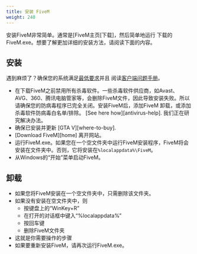 ```yaml
---
title: 安装 FiveM
weight: 240
---
```


安装FiveM非常简单。通常是[FiveM主页[下载]，然后简单地运行
下载的FiveM.exe。想要了解更加详细的安装方法，请阅读下面的内容。

安装
----------

遇到麻烦了？确保您的系统满足[最低要求][系统要求]并且
阅读[客户端问题手册][客户端问题]。

- 在下载FiveM之前禁用所有杀毒软件。一些杀毒软件供应商，如Avast、AVG、360、腾讯电脑管家等，会删除FiveM文件，因此导致安装失败。所以请确保您的防病毒程序已完全关闭。安装FiveM后，添加FiveM
卸载，或添加杀毒软件防病毒白名单/排除。 [See here how][antivirus-help]. 我们正在研究解决办法。
- 确保已安装并更新 [GTA V][where-to-buy].
- [Download FiveM][home] 离开网站。
- 运行FiveM.exe。如果您在一个空文件夹中运行FiveM安装程序，FiveM将会安装在文件夹中。否则，它将安装在`%localappdata%\FiveM`。
- 从Windows的“开始”菜单启动FiveM。

卸载
------------

- 如果您将FiveM安装在一个空文件夹中，只需删除该文件夹。
- 如果没有安装在空文件夹中，则
    - 按键盘上的“WinKey+R”
    - 在打开的对话框中键入“%localappdata%”
    - 按回车键
    - 删除FiveM文件夹
- 这就是你需要操作的步骤
- 如果要重新安装FiveM，请再次运行FiveM.exe。

[主页]: https://fivem.net
[系统要求]: /docs/client-manual/system-requirements
[客户端问题]: /docs/support/client-issues
[杀毒软件帮助]: /docs/client-manual/disabling-antivirus
[在哪里购买游戏]: /docs/client-manual/where-to-buy-gtav
